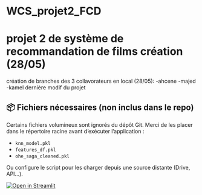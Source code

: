 # WCS_projet2_FCD
# projet 2 de système de recommandation de films création (28/05)

création de branches des 3 collavorateurs en local (28/05):
 -ahcene
 -majed
 -kamel
 dernière modif du projet

 ## 📦 Fichiers nécessaires (non inclus dans le repo)

Certains fichiers volumineux sont ignorés du dépôt Git. Merci de les placer dans le répertoire racine avant d’exécuter l’application :

- `knn_model.pkl`
- `features_df.pkl`
- `ohe_saga_cleaned.pkl`

Ou configure le script pour les charger depuis une source distante (Drive, API...).

[![Open in Streamlit](https://static.streamlit.io/badges/streamlit_badge_black_white.svg)](https://fcd-recommandation-de-films.streamlit.app/)

